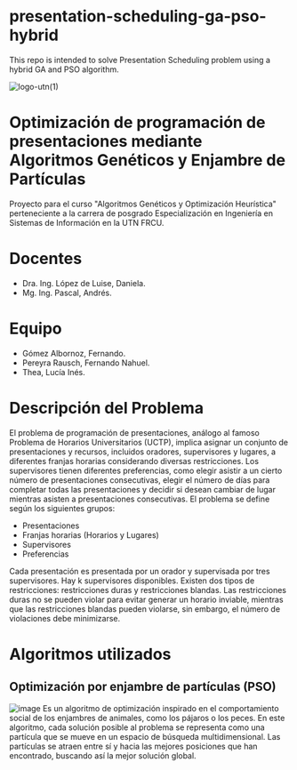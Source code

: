 # presentation-scheduling-ga-pso-hybrid
This repo is intended to solve Presentation Scheduling problem using a hybrid GA and PSO algorithm.

![logo-utn(1)](https://user-images.githubusercontent.com/70183535/190873516-80c3ce3f-310f-48bc-9a89-cd00ac7fbd6b.png)
# Optimización de programación de presentaciones mediante Algoritmos Genéticos y Enjambre de Partículas
Proyecto para el curso "Algoritmos Genéticos y Optimización Heurística" perteneciente a la carrera de posgrado Especialización en Ingeniería en Sistemas de Información en la UTN FRCU.

# Docentes
* Dra. Ing. López de Luise, Daniela.
* Mg. Ing. Pascal, Andrés.
# Equipo
* Gómez Albornoz, Fernando.
* Pereyra Rausch, Fernando Nahuel.
* Thea, Lucía Inés.

# Descripción del Problema
El problema de programación de presentaciones, análogo al famoso Problema de Horarios Universitarios (UCTP), implica asignar un conjunto de presentaciones y recursos, incluidos oradores, supervisores y lugares, a diferentes franjas horarias considerando diversas restricciones. Los supervisores tienen diferentes preferencias, como elegir asistir a un cierto número de presentaciones consecutivas, elegir el número de días para completar todas las presentaciones y decidir si desean cambiar de lugar mientras asisten a presentaciones consecutivas. El problema se define según los siguientes grupos:

* Presentaciones
* Franjas horarias (Horarios y Lugares)
* Supervisores
* Preferencias

Cada presentación es presentada por un orador y supervisada por tres supervisores. Hay k supervisores disponibles. Existen dos tipos de restricciones: restricciones duras y restricciones blandas. Las restricciones duras no se pueden violar para evitar generar un horario inviable, mientras que las restricciones blandas pueden violarse, sin embargo, el número de violaciones debe minimizarse.

# Algoritmos utilizados
## Optimización por enjambre de partículas (PSO)
![image](https://github.com/user-attachments/assets/13e0195f-a4b3-41f6-a422-4d15cb1e5d19)
Es un algoritmo de optimización inspirado en el comportamiento social de los enjambres de animales, como los pájaros o los peces. En este algoritmo, cada solución posible al problema se representa como una partícula que se mueve en un espacio de búsqueda multidimensional. Las partículas se atraen entre sí y hacia las mejores posiciones que han encontrado, buscando así la mejor solución global.
